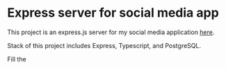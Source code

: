# Express server for social media app

This project is an express.js server for my social media application [here]("https://github.com/joec05/social-media-app-flutter").

Stack of this project includes Express, Typescript, and PostgreSQL.

Fill the 